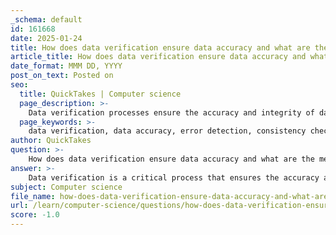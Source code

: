 ```yaml
---
_schema: default
id: 161668
date: 2025-01-24
title: How does data verification ensure data accuracy and what are the methods used?
article_title: How does data verification ensure data accuracy and what are the methods used?
date_format: MMM DD, YYYY
post_on_text: Posted on
seo:
  title: QuickTakes | Computer science
  page_description: >-
    Data verification processes ensure the accuracy and integrity of data through error detection, consistency checks, cross-verification, and various methods like checksums and triangulation, crucial for maintaining high-quality information.
  page_keywords: >-
    data verification, data accuracy, error detection, consistency checks, cross-verification, file integrity, regular expressions, error checking techniques, checksums, hash functions, peer debriefing, triangulation, data integrity
author: QuickTakes
question: >-
    How does data verification ensure data accuracy and what are the methods used?
answer: >-
    Data verification is a critical process that ensures the accuracy and integrity of data. It involves checking and confirming that the data collected is correct, complete, and reliable. This process is essential in various fields, including research, data analysis, and information systems, as it helps maintain the quality of information derived from data.\n\n### How Data Verification Ensures Data Accuracy\n\n1. **Error Detection**: Data verification helps identify errors that may have occurred during data entry, transmission, or processing. By implementing error-checking mechanisms, such as checksums or hash functions, organizations can ensure that the data received matches the data sent, thus maintaining its integrity.\n\n2. **Consistency Checks**: Verification processes often include checks for internal consistency within the dataset. This means ensuring that the data aligns logically with known facts or market factors. For example, if a dataset indicates an unusually high growth rate, verification would involve investigating the source and methodology to confirm its validity.\n\n3. **Cross-Verification**: Utilizing multiple sources of data or different methods of data collection (triangulation) can corroborate findings. This approach enhances the reliability of the data by providing a more comprehensive understanding of the research question.\n\n4. **File Integrity Verification**: After data is encoded or processed, it is crucial to verify its integrity to ensure that no errors or corruption have been introduced. This can be achieved through checksums or hash functions, which confirm that the data remains unchanged.\n\n### Methods Used for Data Verification\n\n1. **Regular Expressions**: This method is commonly used to check the format of entered data, ensuring that it adheres to predefined patterns (e.g., email addresses, phone numbers).\n\n2. **Error Checking Techniques**: Techniques such as bit parity can be employed to verify data integrity during transmission. These methods help ensure that the data received is accurate and matches the original data.\n\n3. **Checksums and Hash Functions**: These are mathematical algorithms that generate a unique value based on the data content. By comparing the checksum or hash value before and after data transmission or processing, one can verify that the data has not been altered.\n\n4. **Peer Debriefing**: In qualitative research, engaging colleagues to review and discuss the research process and findings can serve as an external check on the researcher's interpretations, enhancing the validity of the data.\n\n5. **Triangulation**: This involves using multiple data sources or methods to validate findings. By combining different types of data collection (e.g., interviews, observations, document analysis), researchers can strengthen the credibility of their results.\n\nIn summary, data verification is essential for ensuring data accuracy and integrity. By employing various methods such as error checking, consistency checks, and triangulation, organizations can enhance the reliability of their data and the information derived from it.
subject: Computer science
file_name: how-does-data-verification-ensure-data-accuracy-and-what-are-the-methods-used.md
url: /learn/computer-science/questions/how-does-data-verification-ensure-data-accuracy-and-what-are-the-methods-used
score: -1.0
---
```


&nbsp;